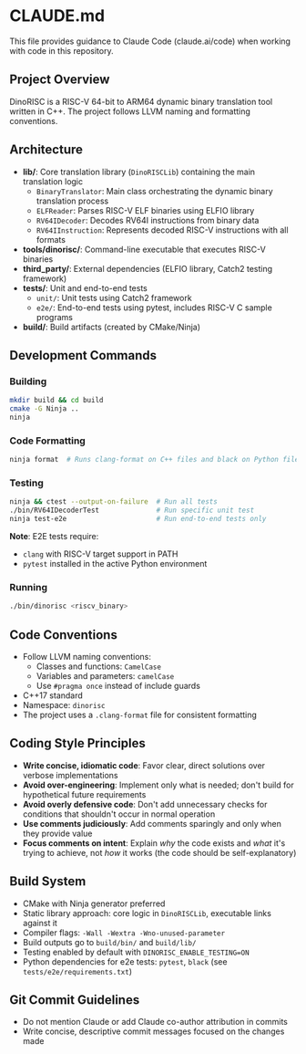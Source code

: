 # CLAUDE.md

This file provides guidance to Claude Code (claude.ai/code) when working with code in this repository.

## Project Overview

DinoRISC is a RISC-V 64-bit to ARM64 dynamic binary translation tool written in C++. The project follows LLVM naming and formatting conventions.

## Architecture

- **lib/**: Core translation library (`DinoRISCLib`) containing the main translation logic
  - `BinaryTranslator`: Main class orchestrating the dynamic binary translation process
  - `ELFReader`: Parses RISC-V ELF binaries using ELFIO library
  - `RV64IDecoder`: Decodes RV64I instructions from binary data
  - `RV64IInstruction`: Represents decoded RISC-V instructions with all formats
- **tools/dinorisc/**: Command-line executable that executes RISC-V binaries
- **third_party/**: External dependencies (ELFIO library, Catch2 testing framework)
- **tests/**: Unit and end-to-end tests
  - `unit/`: Unit tests using Catch2 framework  
  - `e2e/`: End-to-end tests using pytest, includes RISC-V C sample programs
- **build/**: Build artifacts (created by CMake/Ninja)

## Development Commands

### Building
```bash
mkdir build && cd build
cmake -G Ninja ..
ninja
```

### Code Formatting
```bash
ninja format  # Runs clang-format on C++ files and black on Python files
```

### Testing
```bash
ninja && ctest --output-on-failure  # Run all tests
./bin/RV64IDecoderTest              # Run specific unit test
ninja test-e2e                      # Run end-to-end tests only
```

**Note**: E2E tests require:
- `clang` with RISC-V target support in PATH
- `pytest` installed in the active Python environment

### Running
```bash
./bin/dinorisc <riscv_binary>
```

## Code Conventions

- Follow LLVM naming conventions:
  - Classes and functions: `CamelCase` 
  - Variables and parameters: `camelCase`
  - Use `#pragma once` instead of include guards
- C++17 standard
- Namespace: `dinorisc`
- The project uses a `.clang-format` file for consistent formatting

## Coding Style Principles

- **Write concise, idiomatic code**: Favor clear, direct solutions over verbose implementations
- **Avoid over-engineering**: Implement only what is needed; don't build for hypothetical future requirements
- **Avoid overly defensive code**: Don't add unnecessary checks for conditions that shouldn't occur in normal operation
- **Use comments judiciously**: Add comments sparingly and only when they provide value
- **Focus comments on intent**: Explain *why* the code exists and *what* it's trying to achieve, not *how* it works (the code should be self-explanatory)

## Build System

- CMake with Ninja generator preferred
- Static library approach: core logic in `DinoRISCLib`, executable links against it
- Compiler flags: `-Wall -Wextra -Wno-unused-parameter`
- Build outputs go to `build/bin/` and `build/lib/`
- Testing enabled by default with `DINORISC_ENABLE_TESTING=ON`
- Python dependencies for e2e tests: `pytest`, `black` (see `tests/e2e/requirements.txt`)

## Git Commit Guidelines

- Do not mention Claude or add Claude co-author attribution in commits
- Write concise, descriptive commit messages focused on the changes made